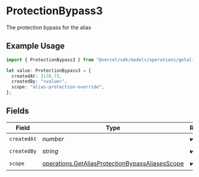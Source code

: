 # ProtectionBypass3

The protection bypass for the alias

## Example Usage

```typescript
import { ProtectionBypass3 } from "@vercel/sdk/models/operations/getalias.js";

let value: ProtectionBypass3 = {
  createdAt: 3178.73,
  createdBy: "<value>",
  scope: "alias-protection-override",
};
```

## Fields

| Field                                                                                                              | Type                                                                                                               | Required                                                                                                           | Description                                                                                                        |
| ------------------------------------------------------------------------------------------------------------------ | ------------------------------------------------------------------------------------------------------------------ | ------------------------------------------------------------------------------------------------------------------ | ------------------------------------------------------------------------------------------------------------------ |
| `createdAt`                                                                                                        | *number*                                                                                                           | :heavy_check_mark:                                                                                                 | N/A                                                                                                                |
| `createdBy`                                                                                                        | *string*                                                                                                           | :heavy_check_mark:                                                                                                 | N/A                                                                                                                |
| `scope`                                                                                                            | [operations.GetAliasProtectionBypassAliasesScope](../../models/operations/getaliasprotectionbypassaliasesscope.md) | :heavy_check_mark:                                                                                                 | N/A                                                                                                                |
